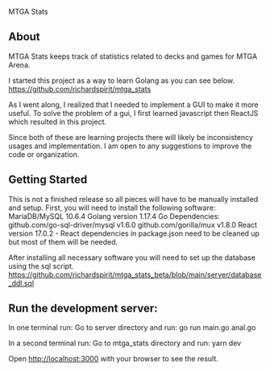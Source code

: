 MTGA Stats

## About
MTGA Stats keeps track of statistics related to decks and games for MTGA Arena. 

I started this project as a way to learn Golang as you can see below.
https://github.com/richardspirit/mtga_stats

As I went along, I realized that I needed to implement a GUI to make it more useful. 
To solve the problem of a gui, I first learned javascript then ReactJS which resulted in this project. 

Since both of these are learning projects there will likely be inconsistency usages and implementation.
I am open to any suggestions to improve the code or organization. 

## Getting Started

This is not a finished release so all pieces will have to be manually installed and setup. 
First, you will need to install the following software:
MariaDB/MySQL 10.6.4
Golang version 1.17.4
Go Dependencies: github.com/go-sql-driver/mysql v1.6.0 github.com/gorilla/mux v1.8.0
React version 17.0.2 - React dependencies in package.json need to be cleaned up but most of them will be needed. 

After installing all necessary software you will need to set up the database using the sql script.
https://github.com/richardspirit/mtga_stats_beta/blob/main/server/database_ddl.sql


## Run the development server:

In one terminal run:
Go to server directory and run:
go run main.go anal.go

In a second terminal run:
Go to mtga_stats directory and run:
yarn dev

Open [http://localhost:3000](http://localhost:3000) with your browser to see the result.

